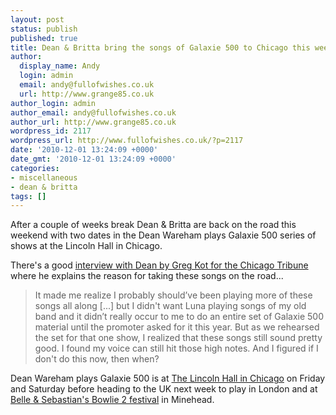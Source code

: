 ```yaml
---
layout: post
status: publish
published: true
title: Dean & Britta bring the songs of Galaxie 500 to Chicago this weekend
author:
  display_name: Andy
  login: admin
  email: andy@fullofwishes.co.uk
  url: http://www.grange85.co.uk
author_login: admin
author_email: andy@fullofwishes.co.uk
author_url: http://www.grange85.co.uk
wordpress_id: 2117
wordpress_url: http://www.fullofwishes.co.uk/?p=2117
date: '2010-12-01 13:24:09 +0000'
date_gmt: '2010-12-01 13:24:09 +0000'
categories:
- miscellaneous
- dean & britta
tags: []
---
```

<p>After a couple of weeks break Dean & Britta are back on the road this weekend with two dates in the <span class="removed_link" title="http://db.fullofwishes.co.uk/wiki/Dean_Wareham_plays_Galaxie_500">Dean Wareham plays Galaxie 500</span> series of shows at the Lincoln Hall in Chicago.</p>
<p>There's a good <a href="http://leisureblogs.chicagotribune.com/turn_it_up/2010/11/dean-and-britta-give-galaxie-500-songs-a-new-life.html">interview with Dean by Greg Kot for the Chicago Tribune</a> where he explains the reason for taking these songs on the road...</p>
<blockquote><p>It made me realize I probably should’ve been playing more of these songs all along [...] but I didn't want Luna playing songs of my old band and it didn’t really occur to me to do an entire set of Galaxie 500 material until the promoter asked for it this year. But as we rehearsed the set for that one show, I realized that these songs still sound pretty good. I found my voice can still hit those high notes. And I figured if I don't do this now, then when?</p></blockquote>
<p>Dean Wareham plays Galaxie 500 is at <a href="http://www.lincolnhallchicago.com/">The Lincoln Hall in Chicago</a> on Friday and Saturday before heading to the UK next week to play in London and at <a href="http://www.atpfestival.com/events/bowlie2.php">Belle & Sebastian's Bowlie 2 festival</a> in Minehead.</p>
